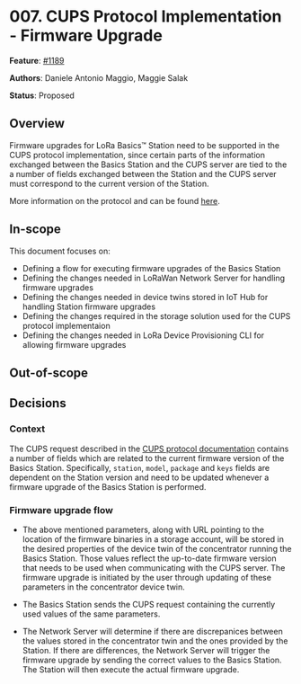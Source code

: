 # 007. CUPS Protocol Implementation - Firmware Upgrade

**Feature**:
[#1189](https://github.com/Azure/iotedge-lorawan-starterkit/issues/1189)  

**Authors**: Daniele Antonio Maggio, Maggie Salak

**Status**: Proposed

## Overview

Firmware upgrades for LoRa Basics™ Station need to be supported in the CUPS
protocol implementation, since certain parts of the information exchanged
between the Basics Station and the CUPS server are tied to the  a number of
fields exchanged between the Station and the CUPS server must correspond to the
current version of the Station.

More information on the protocol and can be found [here][cupsproto].

## In-scope

This document focuses on:

- Defining a flow for executing firmware upgrades of the Basics Station
- Defining the changes needed in LoRaWan Network Server for handling firmware
  upgrades
- Defining the changes needed in device twins stored in IoT Hub for handling
  Station firmware upgrades
- Defining the changes required in the storage solution used for the CUPS
  protocol implementaion
- Defining the changes needed in LoRa Device Provisioning CLI for allowing
  firmware upgrades

## Out-of-scope

## Decisions

### Context

The CUPS request described in the [CUPS protocol documentation][cupsproto]
contains a number of fields which are related to the current firmware version of
the Basics Station. Specifically, `station`, `model`, `package` and `keys`
fields are dependent on the Station version and need to be updated whenever a
firmware upgrade of the Basics Station is performed.

### Firmware upgrade flow

- The above mentioned parameters, along with URL pointing to the location of the
  firmware binaries in a storage account, will be stored in the desired
  properties of the device twin of the concentrator running the Basics Station.
  Those values reflect the up-to-date firmware version that needs to be used
  when communicating with the CUPS server. The firmware upgrade is initiated by
  the user through updating of these parameters in the concentrator device twin.

- The Basics Station sends the CUPS request containing the currently used values
  of the same parameters.

- The Network Server will determine if there are discrepanices between the
  values stored in the concentrator twin and the ones provided by the Station.
  If there are differences, the Network Server will trigger the firmware upgrade
  by sending the correct values to the Basics Station. The Station will then
  execute the actual firmware upgrade.

[cupsproto]: https://doc.sm.tc/station/cupsproto.html
